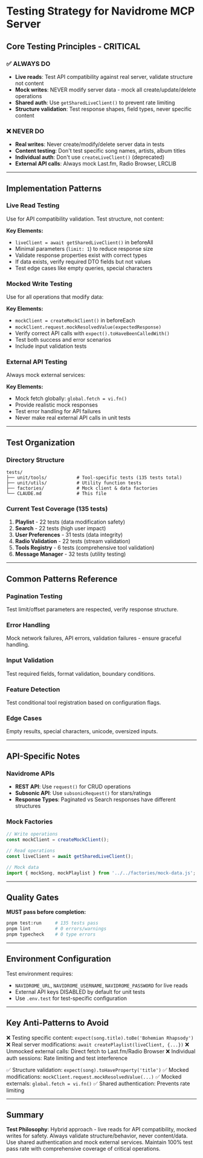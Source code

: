 # Testing Strategy for Navidrome MCP Server

## Core Testing Principles - CRITICAL

### ✅ **ALWAYS DO**
- **Live reads**: Test API compatibility against real server, validate structure not content
- **Mock writes**: NEVER modify server data - mock all create/update/delete operations
- **Shared auth**: Use `getSharedLiveClient()` to prevent rate limiting
- **Structure validation**: Test response shapes, field types, never specific content

### ❌ **NEVER DO**
- **Real writes**: Never create/modify/delete server data in tests
- **Content testing**: Don't test specific song names, artists, album titles
- **Individual auth**: Don't use `createLiveClient()` (deprecated)
- **External API calls**: Always mock Last.fm, Radio Browser, LRCLIB

---

## Implementation Patterns

### Live Read Testing
Use for API compatibility validation. Test structure, not content:

**Key Elements:**
- `liveClient = await getSharedLiveClient()` in beforeAll
- Minimal parameters (`limit: 1`) to reduce response size
- Validate response properties exist with correct types
- If data exists, verify required DTO fields but not values
- Test edge cases like empty queries, special characters

### Mocked Write Testing
Use for all operations that modify data:

**Key Elements:**
- `mockClient = createMockClient()` in beforeEach
- `mockClient.request.mockResolvedValue(expectedResponse)`
- Verify correct API calls with `expect().toHaveBeenCalledWith()`
- Test both success and error scenarios
- Include input validation tests

### External API Testing
Always mock external services:

**Key Elements:**
- Mock fetch globally: `global.fetch = vi.fn()`
- Provide realistic mock responses
- Test error handling for API failures
- Never make real external API calls in unit tests

---

## Test Organization

### Directory Structure
```
tests/
├── unit/tools/           # Tool-specific tests (135 tests total)
├── unit/utils/           # Utility function tests
├── factories/            # Mock client & data factories
└── CLAUDE.md             # This file
```

### Current Test Coverage (135 tests)
1. **Playlist** - 22 tests (data modification safety)
2. **Search** - 22 tests (high user impact)
3. **User Preferences** - 31 tests (data integrity)
4. **Radio Validation** - 22 tests (stream validation)
5. **Tools Registry** - 6 tests (comprehensive tool validation)
6. **Message Manager** - 32 tests (utility testing)

---

## Common Patterns Reference

### Pagination Testing
Test limit/offset parameters are respected, verify response structure.

### Error Handling
Mock network failures, API errors, validation failures - ensure graceful handling.

### Input Validation
Test required fields, format validation, boundary conditions.

### Feature Detection
Test conditional tool registration based on configuration flags.

### Edge Cases
Empty results, special characters, unicode, oversized inputs.

---

## API-Specific Notes

### Navidrome APIs
- **REST API**: Use `request()` for CRUD operations
- **Subsonic API**: Use `subsonicRequest()` for stars/ratings
- **Response Types**: Paginated vs Search responses have different structures

### Mock Factories
```typescript
// Write operations
const mockClient = createMockClient();

// Read operations
const liveClient = await getSharedLiveClient();

// Mock data
import { mockSong, mockPlaylist } from '../../factories/mock-data.js';
```

---

## Quality Gates

**MUST pass before completion:**
```bash
pnpm test:run     # 135 tests pass
pnpm lint         # 0 errors/warnings
pnpm typecheck    # 0 type errors
```

---

## Environment Configuration

Test environment requires:
- `NAVIDROME_URL`, `NAVIDROME_USERNAME`, `NAVIDROME_PASSWORD` for live reads
- External API keys DISABLED by default for unit tests
- Use `.env.test` for test-specific configuration

---

## Key Anti-Patterns to Avoid

❌ Testing specific content: `expect(song.title).toBe('Bohemian Rhapsody')`
❌ Real server modifications: `await createPlaylist(liveClient, {...})`
❌ Unmocked external calls: Direct fetch to Last.fm/Radio Browser
❌ Individual auth sessions: Rate limiting and test interference

✅ Structure validation: `expect(song).toHaveProperty('title')`
✅ Mocked modifications: `mockClient.request.mockResolvedValue(...)`
✅ Mocked externals: `global.fetch = vi.fn()`
✅ Shared authentication: Prevents rate limiting

---

## Summary

**Test Philosophy**: Hybrid approach - live reads for API compatibility, mocked writes for safety. Always validate structure/behavior, never content/data. Use shared authentication and mock external services. Maintain 100% test pass rate with comprehensive coverage of critical operations.